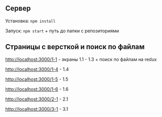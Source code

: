 ## Сервер

Установка: `npm install`

Запуск: `npm start` + путь до папки с репозиториями

## Страницы с версткой и поиск по файлам

[http://localhost:3000/1-1](http://localhost:3000/1-1) - экраны 1.1 - 1.3 + поиск по файлам на redux

[http://localhost:3000/1-4](http://localhost:3000/1-4) - 1.4

[http://localhost:3000/1-5](http://localhost:3000/1-5) - 1.5

[http://localhost:3000/1-6](http://localhost:3000/1-6) - 1.6

[http://localhost:3000/2-1](http://localhost:3000/2-1) - 2.1

[http://localhost:3000/3-1](http://localhost:3000/3-1) - 3.1